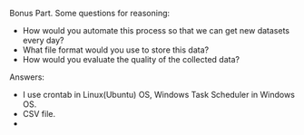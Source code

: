 Bonus Part. Some questions for reasoning:

- How would you automate this process so that we can get new datasets every day?
- What file format would you use to store this data?
- How would you evaluate the quality of the collected data?

Answers:
- I use crontab in Linux(Ubuntu) OS, Windows Task Scheduler in Windows OS.
- CSV file.
- 
